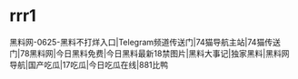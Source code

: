 # rrr1
黑料网-0625-黑料不打烊入口|Telegram频道传送门|74猫导航主站|74猫传送门|78黑料网|今日黑料免费|今日黑料最新18禁图片|黑料大事记|独家黑料|黑料网导航|国产吃瓜|17吃瓜|今日吃瓜在线|881比鸭
